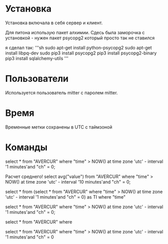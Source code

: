 # Установка
Установка включала в себя сервер и клиент.

Для питона использую пакет алхимии. Сдесь была заморочка с 
установкой - нужен пакет psycopg2 который просто так не ставился

я сделал так:
'''sh
sudo apt-get install python-psycopg2
sudo apt-get install libpq-dev
sudo pip3 install psycopg2
pip3 install psycopg2-binary
pip3 install sqlalchemy-utils
'''

# Пользователи
Используется пользователь mitter с паролем mitter.

# Время
Временные метки сохранены в UTC с таймзоной

# Команды
select * from "AVERCUR" where "time" > NOW() at time zone 'utc'  - interval '1 minutes'and "ch" = 0;

Расчет среднего! 
select avg("value") from "AVERCUR" where "time" > NOW() at time zone 'utc'  - interval '10 minutes'and "ch" = 0;


select * from (select * from "AVERCUR" where "time" > NOW() at time zone 'utc'  - interval '1 minutes'and "ch" = 0) as TI where "time"  


select * from "AVERCUR" where "time" > NOW() at time zone 'utc'  - interval '1 minutes'and "ch" = 0;

select * from "AVERCUR" where



select * 
	from "AVERCUR" 
	where "time" > NOW() at time zone 'utc'  - interval '1 minutes'and "ch" = 0

